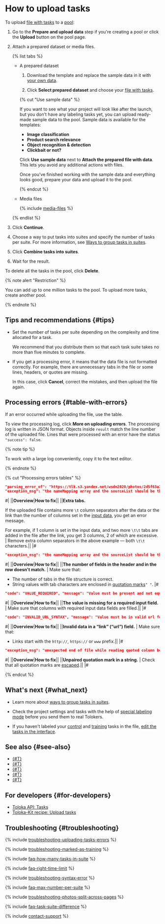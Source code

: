 # How to upload tasks

To upload [file with tasks](../../glossary.md#tsv) to a [pool](pool-main.md):

1. Go to the **Prepare and upload data** step if you're creating a pool or click the **Upload** button on the pool page.

1. Attach a prepared dataset or media files.

    {% list tabs %}

    - A prepared dataset

        1. Download the template and replace the sample data in it with [your own data](pool_csv.md).

        1. Click **Select prepared dataset** and choose your [file with tasks](../../glossary.md#tsv).

        {% cut "Use sample data" %}

        If you want to see what your project will look like after the launch, but you don't have any labeling tasks yet, you can upload ready-made sample data to the pool. Sample data is available for the templates:

        - **Image classification**
        - **Product search relevance**
        - **Object recognition & detection**
        - **Clickbait or not?**

        Click **Use sample data** next to **Attach the prepared file with data**. This lets you avoid any additional actions with files.

        Once you've finished working with the sample data and everything looks good, prepare your data and upload it to the pool.

        {% endcut %}

    - Media files

        {% include [media-files](../_includes/toloka-requester-source/id-toloka-requester-source/media-files.md) %}

    {% endlist %}

1. Click **Continue**.

1. Choose a way to put tasks into suites and specify the number of tasks per suite. For more information, see [Ways to group tasks in suites](distribute-tasks-by-pages.md).

1. Click **Combine tasks into suites**.

1. Wait for the result.

To delete all the tasks in the pool, click **Delete**.

{% note alert "Restriction" %}

You can add up to one million tasks to the pool. To upload more tasks, create another pool.

{% endnote %}

## Tips and recommendations {#tips}

- Set the number of tasks per suite depending on the complexity and time allocated for a task.

    We recommend that you distribute them so that each task suite takes no more than five minutes to complete.

- If you get a processing error, it means that the data file is not formatted correctly. For example, there are unnecessary tabs in the file or some lines, headers, or quotes are missing.

    In this case, click **Cancel**, correct the mistakes, and then upload the file again.

## Processing errors {#table-with-errors}

If an error occurred while uploading the file, use the table.

To view the processing log, click **More on uploading errors**. The processing log is written in JSON format. Objects inside `result` match the line number of the uploaded file. Lines that were processed with an error have the status `"success": false`.

{% note tip %}

To work with a large log conveniently, copy it to the text editor.

{% endnote %}

{% cut "Processing errors tables" %}

```json
"parsing_error_of": "https://tlk.s3.yandex.net/wsdm2020/photos/2d5f63a3184919ce7e3e7068cf93da4b.jpg\t\t",
"exception_msg": "the nameMapping array and the sourceList should be the same size (nameMapping length = 1, sourceList size = 3)"
```

#|
||**Overview**|**How to fix**||
||**Extra tabs.**

If the uploaded file contains more `\t` column separators after the data or the link than the number of columns set in the [input data](../../glossary.md#input-output-data), you get an error message.

For example, if 1 column is set in the input data, and two more `\t\t` tabs are added in the file after the link, you get 3 columns, 2 of which are excessive. | Remove extra column separators in the above example — both `\t\t` characters.||
|#

```json
"exception_msg": "the nameMapping array and the sourceList should be the same size (nameMapping length = 4, sourceList size = 6)"
```

#|
||**Overview**|**How to fix**||
||**The number of fields in the header and in the row doesn't match.** | Make sure that:

- The number of tabs in the file structure is correct.
- String values with tab characters are enclosed in [quotation marks](pool_csv.md#string)`" "`.
|#

```json
"code": "VALUE_REQUIRED", "message": "Value must be present and not equal to null"
```

#|
||**Overview**|**How to fix**||
||**The value is missing for a required input field.** | Make sure that columns with required input data fields are filled.||
|#

```json
"code": "INVALID_URL_SYNTAX", "message": "Value must be in valid url format"
```

#|
||**Overview**|**How to fix**||
||**Invalid data in a “link” (“url”) field.** | Make sure that:

- Links start with the `http://`, `https://` or `www` prefix.||
|#

```json
"exception_msg": "unexpected end of file while reading quoted column beginning on line 2 and ending on line 4"
```

#|
||**Overview**|**How to fix**||
||**Unpaired quotation mark in a string.** | Check that all quotation marks are [escaped](pool_csv.md#string).||
|#

{% endcut %}

## What's next {#what_next}

- Learn more about [ways to group tasks in suites](distribute-tasks-by-pages.md).

- Check the project settings and tasks with the help of [special labeling mode](self-labeling.md) before you send them to real Tolokers.

- If you haven't labeled your [control](../../glossary.md#control-task) and [training](../../glossary.md#training-task) tasks in the file, [edit the tasks in the interface](task_markup.md).

## See also {#see-also}

- [{#T}](cloud-storage.md)
- [{#T}](amazon-cloud-storage.md)
- [{#T}](azure-cloud-storage.md)
- [{#T}](google-cloud-storage.md)
- [{#T}](use-object-storage.md)

## For developers {#for-developers}

- [Toloka API: Tasks](../../api/concepts/tasks.md)
- [Toloka-Kit recipe: Upload tasks](../../toloka-kit/recipes/upload-tasks.md)

## Troubleshooting {#troubleshooting}

{% include [troubleshooting-uploading-tasks-errors](../_includes/troubleshooting/adding-tasks-to-the-pool/uploading-tasks-errors.md) %}

{% include [troubleshooting-marked-as-training](../_includes/troubleshooting/adding-tasks-to-the-pool/marked-as-training.md) %}

{% include [faq-how-many-tasks-in-suite](../_includes/faq/adding-tasks-to-the-pool/how-many-tasks-in-suite.md) %}

{% include [faq-right-time-limit](../_includes/faq/adding-tasks-to-the-pool/right-time-limit.md) %}

{% include [troubleshooting-syntax-error](../_includes/troubleshooting/adding-tasks-to-the-pool/syntax-error.md) %}

{% include [faq-max-number-per-suite](../_includes/faq/adding-tasks-to-the-pool/max-number-per-suite.md) %}

{% include [troubleshooting-photos-split-across-pages](../_includes/troubleshooting/adding-tasks-to-the-pool/photos-split-across-pages.md) %}

{% include [faq-task-suite-difference](../_includes/faq/adding-tasks-to-the-pool/task-suite-difference.md) %}

{% include [contact-support](../_includes/contact-support.md) %}